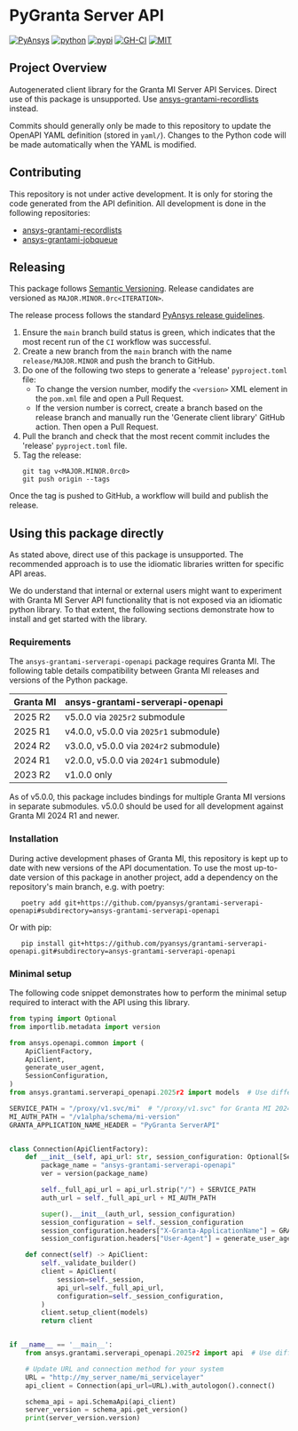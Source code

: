 # PyGranta Server API

[![PyAnsys](https://img.shields.io/badge/Py-Ansys-ffc107.svg?labelColor=black&logo=data:image/png;base64,iVBORw0KGgoAAAANSUhEUgAAABAAAAAQCAIAAACQkWg2AAABDklEQVQ4jWNgoDfg5mD8vE7q/3bpVyskbW0sMRUwofHD7Dh5OBkZGBgW7/3W2tZpa2tLQEOyOzeEsfumlK2tbVpaGj4N6jIs1lpsDAwMJ278sveMY2BgCA0NFRISwqkhyQ1q/Nyd3zg4OBgYGNjZ2ePi4rB5loGBhZnhxTLJ/9ulv26Q4uVk1NXV/f///////69du4Zdg78lx//t0v+3S88rFISInD59GqIH2esIJ8G9O2/XVwhjzpw5EAam1xkkBJn/bJX+v1365hxxuCAfH9+3b9/+////48cPuNehNsS7cDEzMTAwMMzb+Q2u4dOnT2vWrMHu9ZtzxP9vl/69RVpCkBlZ3N7enoDXBwEAAA+YYitOilMVAAAAAElFTkSuQmCC)](https://docs.pyansys.com/)
[![python](https://img.shields.io/pypi/pyversions/ansys-grantami-serverapi-openapi?logo=pypi)](https://pypi.org/project/ansys-grantami-serverapi-openapi/)
[![pypi](https://img.shields.io/pypi/v/ansys-grantami-serverapi-openapi.svg?logo=python&logoColor=white)](https://pypi.org/project/ansys-grantami-serverapi-openapi/)
[![GH-CI](https://github.com/pyansys/grantami-serverapi-openapi/actions/workflows/build_and_test_library.yml/badge.svg)](https://github.com/pyansys/grantami-serverapi-openapi/actions/workflows/build_and_test_library.yml)
[![MIT](https://img.shields.io/badge/License-MIT-yellow.svg)](https://opensource.org/licenses/MIT)


## Project Overview

Autogenerated client library for the Granta MI Server API Services. Direct use
of this package is unsupported. Use [ansys-grantami-recordlists](https://github.com/pyansys/grantami-recordlists)
instead.

Commits should generally only be made to this repository to update the OpenAPI
YAML definition (stored in ``yaml/``). Changes to the Python code will be made
automatically when the YAML is modified.


## Contributing

This repository is not under active development. It is only for storing the code generated from the API
definition. All development is done in the following repositories:

- [ansys-grantami-recordlists](https://github.com/pyansys/grantami-recordlists)
- [ansys-grantami-jobqueue](https://github.com/pyansys/grantami-jobqueue)


## Releasing

This package follows [Semantic Versioning](https://semver.org/). Release candidates are versioned as ``MAJOR.MINOR.0rc<ITERATION>``.

The release process follows the standard [PyAnsys release guidelines](https://dev.docs.pyansys.com/how-to/releasing.html).

1. Ensure the ``main`` branch build status is green, which indicates that the most recent run of the ``CI`` workflow was successful.
2. Create a new branch from the ``main`` branch with the name ``release/MAJOR.MINOR`` and push the branch to GitHub.
3. Do one of the following two steps to generate a 'release' `pyproject.toml` file:
   * To change the version number, modify the ``<version>`` XML element in the ``pom.xml`` file and open a Pull Request.
   * If the version number is correct, create a branch based on the release branch and manually run the 'Generate client library' GitHub action. Then open a Pull Request.
4. Pull the branch and check that the most recent commit includes the 'release' `pyproject.toml` file.
5. Tag the release:
   ```console
   git tag v<MAJOR.MINOR.0rc0>
   git push origin --tags
   ```

Once the tag is pushed to GitHub, a workflow will build and publish the release.


## Using this package directly

As stated above, direct use of this package is unsupported. The recommended approach is to use the idiomatic
libraries written for specific API areas.

We do understand that internal or external users might want to experiment with Granta MI Server API functionality that
is not exposed via an idiomatic python library. To that extent, the following sections demonstrate how to install and
get started with the library.

### Requirements
The `ansys-grantami-serverapi-openapi` package requires Granta MI. The following table details compatibility between
Granta MI releases and versions of the Python package.

| Granta MI | ansys-grantami-serverapi-openapi       |
|-----------|----------------------------------------|
| 2025 R2   | v5.0.0 via `2025r2` submodule          |
| 2025 R1   | v4.0.0, v5.0.0 via `2025r1` submodule) |
| 2024 R2   | v3.0.0, v5.0.0 via `2024r2` submodule) |
| 2024 R1   | v2.0.0, v5.0.0 via `2024r1` submodule) |
| 2023 R2   | v1.0.0 only                            |

As of v5.0.0, this package includes bindings for multiple Granta MI versions in separate submodules. v5.0.0 should
be used for all development against Granta MI 2024 R1 and newer.

### Installation

During active development phases of Granta MI, this repository is kept up to date with new versions of the API
documentation. To use the most up-to-date version of this package in another project, add a dependency on the
repository's main branch, e.g. with poetry:

```console
   poetry add git+https://github.com/pyansys/grantami-serverapi-openapi#subdirectory=ansys-grantami-serverapi-openapi
```

Or with pip:

```console
   pip install git+https://github.com/pyansys/grantami-serverapi-openapi.git#subdirectory=ansys-grantami-serverapi-openapi
```

### Minimal setup
The following code snippet demonstrates how to perform the minimal setup required to interact with the API using this
library.

```python
from typing import Optional
from importlib.metadata import version

from ansys.openapi.common import (
    ApiClientFactory,
    ApiClient,
    generate_user_agent,
    SessionConfiguration,
)
from ansys.grantami.serverapi_openapi.2025r2 import models  # Use different bindings with a different submodule, e.g. 2024r2

SERVICE_PATH = "/proxy/v1.svc/mi"  # "/proxy/v1.svc" for Granta MI 2024 R1 and older
MI_AUTH_PATH = "/v1alpha/schema/mi-version"
GRANTA_APPLICATION_NAME_HEADER = "PyGranta ServerAPI"


class Connection(ApiClientFactory):
    def __init__(self, api_url: str, session_configuration: Optional[SessionConfiguration] = None) -> None:
        package_name = "ansys-grantami-serverapi-openapi"
        ver = version(package_name)

        self._full_api_url = api_url.strip("/") + SERVICE_PATH
        auth_url = self._full_api_url + MI_AUTH_PATH

        super().__init__(auth_url, session_configuration)
        session_configuration = self._session_configuration
        session_configuration.headers["X-Granta-ApplicationName"] = GRANTA_APPLICATION_NAME_HEADER
        session_configuration.headers["User-Agent"] = generate_user_agent(package_name, ver)

    def connect(self) -> ApiClient:
        self._validate_builder()
        client = ApiClient(
            session=self._session,
            api_url=self._full_api_url,
            configuration=self._session_configuration,
        )
        client.setup_client(models)
        return client


if __name__ == '__main__':
    from ansys.grantami.serverapi_openapi.2025r2 import api  # Use different bindings with a different submodule, e.g. 2024r2

    # Update URL and connection method for your system
    URL = "http://my_server_name/mi_servicelayer"
    api_client = Connection(api_url=URL).with_autologon().connect()

    schema_api = api.SchemaApi(api_client)
    server_version = schema_api.get_version()
    print(server_version.version)
```
